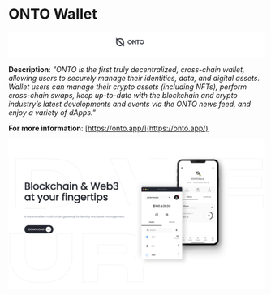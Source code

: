 # ONTO Wallet

![](<../../../../.gitbook/assets/image (299) (1).png>)

**Description**: _"ONTO is the first truly decentralized, cross-chain wallet, allowing users to securely manage their identities, data, and digital assets. Wallet users can manage their crypto assets (including NFTs), perform cross-chain swaps, keep up-to-date with the blockchain and crypto industry’s latest developments and events via the ONTO news feed, and enjoy a variety of dApps."_

**For more information**: [https://onto.app/](https://onto.app/)

![](<../../../../.gitbook/assets/image (288) (3).png>)
